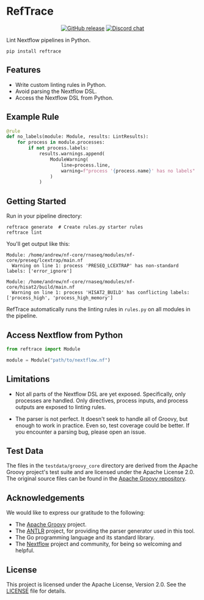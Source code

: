 # RefTrace

<p align="center">
  <a href="https://github.com/reftrace/reftrace/releases"><img src="https://img.shields.io/github/release/reftrace/reftrace" alt="GitHub release"></a>
  <a href="https://discord.gg/kK7hVKXHQ3"><img src="https://img.shields.io/discord/1299076437571010580?color=blue" alt="Discord chat"></a>
</p>

Lint Nextflow pipelines in Python.

```
pip install reftrace
```

## Features

- Write custom linting rules in Python.
- Avoid parsing the Nextflow DSL.
- Access the Nextflow DSL from Python.

## Example Rule

```python
@rule
def no_labels(module: Module, results: LintResults):
    for process in module.processes:
        if not process.labels:
            results.warnings.append(
                ModuleWarning(
                    line=process.line,
                    warning=f"process '{process.name}' has no labels"
                )
            )
```

## Getting Started

Run in your pipeline directory:

```
reftrace generate  # Create rules.py starter rules
reftrace lint
```

You'll get output like this:

```
Module: /home/andrew/nf-core/rnaseq/modules/nf-core/preseq/lcextrap/main.nf
  Warning on line 1: process 'PRESEQ_LCEXTRAP' has non-standard labels: ['error_ignore']

Module: /home/andrew/nf-core/rnaseq/modules/nf-core/hisat2/build/main.nf
  Warning on line 1: process 'HISAT2_BUILD' has conflicting labels: ['process_high', 'process_high_memory']
```

RefTrace automatically runs the linting rules in `rules.py` on all modules in the pipeline.

## Access Nextflow from Python

```python
from reftrace import Module

module = Module("path/to/nextflow.nf")
```

## Limitations

- Not all parts of the Nextflow DSL are yet exposed. Specifically, only processes are handled. Only directives, process inputs, and process outputs are exposed to linting rules.

- The parser is not perfect. It doesn't seek to handle all of Groovy, but enough to work in practice. Even so, test coverage could be better. If you encounter a
parsing bug, please open an issue.

## Test Data

The files in the `testdata/groovy_core` directory are derived from the Apache Groovy project's test suite and are licensed under the Apache License 2.0. The original source files can be found in the [Apache Groovy repository](https://github.com/apache/groovy/tree/master/src/test-resources/core).

## Acknowledgements

We would like to express our gratitude to the following:

- The [Apache Groovy](https://groovy-lang.org/) project.
- The [ANTLR](https://www.antlr.org/) project, for providing the parser generator used in this tool.
- The Go programming language and its standard library.
- The [Nextflow](https://www.nextflow.io/) project and community, for being so welcoming and helpful.

## License

This project is licensed under the Apache License, Version 2.0. See the [LICENSE](LICENSE) file for details.

